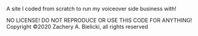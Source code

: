 
A site I coded from scratch to run my voiceover side business with!

NO LICENSE! DO NOT REPRODUCE OR USE THIS CODE FOR ANYTHING!
Copyright ©2020 Zachery A. Bielicki, all rights reserved
